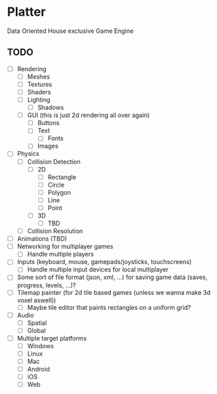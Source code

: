 # Platter
Data Oriented House exclusive Game Engine

## TODO
- [ ] Rendering
	- [ ] Meshes
	- [ ] Textures
	- [ ] Shaders
	- [ ] Lighting
		- [ ] Shadows
	- [ ] GUI (this is just 2d rendering all over again)
		- [ ] Buttons
		- [ ] Text
			- [ ] Fonts
		- [ ] Images
- [ ] Physics
    - [ ] Collision Detection
		- [ ] 2D
			- [ ] Rectangle
			- [ ] Circle
			- [ ] Polygon
			- [ ] Line
			- [ ] Point
		- [ ] 3D
			- [ ] TBD
	- [ ] Collision Resolution
- [ ] Animations (TBD)
- [ ] Networking for multiplayer games
	- [ ] Handle multiple players
- [ ] Inputs (keyboard, mouse, gamepads/joysticks, touchscreens)
    - [ ] Handle multiple input devices for local multiplayer
- [ ] Some sort of file format (json, xml, ...) for saving game data (saves, progress, levels, ...)?
- [ ] Tilemap painter (for 2d tile based games (unless we wanna make 3d voxel aswell))
    - [ ] Maybe tile editor that paints rectangles on a uniform grid?
- [ ] Audio
	- [ ] Spatial
	- [ ] Global
- [ ] Multiple target platforms
	- [ ] Windows
	- [ ] Linux
	- [ ] Mac
	- [ ] Android
	- [ ] iOS
	- [ ] Web